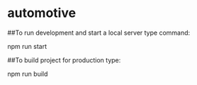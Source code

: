 # automotive

##To run development and start a local server type command:

npm run start

##To build project for production type:

npm run build
